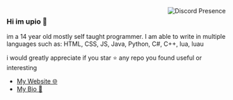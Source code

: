 <a href="https://discord.com/users/1177722124035706931">
  <img src="https://lanyard.cnrad.dev/api/1177722124035706931" align="right" alt="Discord Presence">
</a>

### Hi im upio 👋

im a 14 year old mostly self taught programmer. I am able to write in multiple languages such as: HTML, CSS, JS, Java, Python, C#, C++, lua, luau

i would greatly appreciate if you star ⭐ any repo you found useful or interesting

- [My Website 🌐](https://www.upio.dev)
- [My Bio 📒](https://e-z.bio/upio)
